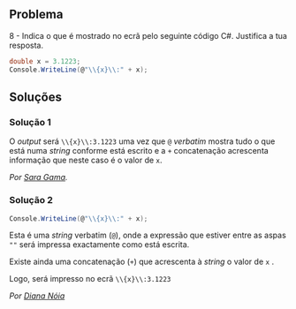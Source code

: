 ## Problema

8 - Indica o que é mostrado no ecrã pelo seguinte código C#. Justifica a tua
resposta.

```cs
double x = 3.1223;
Console.WriteLine(@"\\{x}\\:" + x);
```

## Soluções

### Solução 1

O _output_ será `\\{x}\\:3.1223` uma vez que `@` _verbatim_ mostra 
tudo o que está numa _string_ conforme está escrito e a 
`+` concatenação acrescenta informação que neste caso é o valor de `x`.

*Por [Sara Gama](https://github.com/serapinta).*

### Solução 2

```cs
Console.WriteLine(@"\\{x}\\:" + x);
```

Esta é uma *string* verbatim (`@`), onde a expressão que estiver entre 
as aspas `""` será impressa exactamente como está escrita.

Existe ainda uma concatenação (`+`) que acrescenta à *string* o valor de `x` .

Logo, será impresso no ecrã `\\{x}\\:3.1223`

*Por [Diana Nóia](https://github.com/DianaNoia)*
